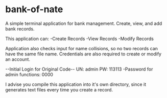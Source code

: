 # bank-of-nate
A simple terminal application for bank management. Create, view, and add bank records.

This application can:
-Create Records
-View Records
-Modify Records

Application also checks input for name collisions, so no two records can have the same file name. Credentials are also 
required to create or modify an account. 

--Initial Login for Original Code--
UN: admin
PW: 113113
-Password for admin functions: 0000

I advise you compile this application into it's own directory, since it generates text files every time you create a record.

